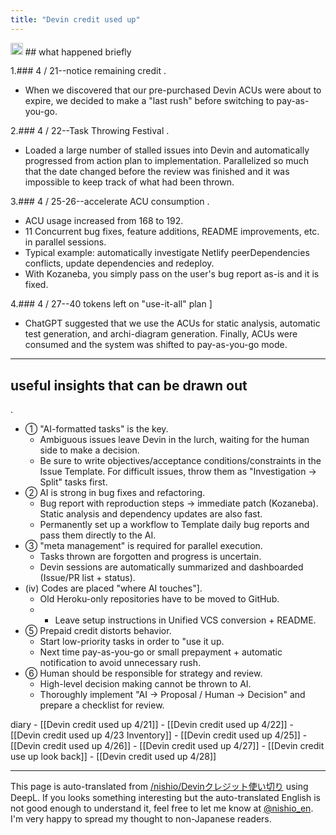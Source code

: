 ```yaml
---
title: "Devin credit used up"
---
```


<img src='https://scrapbox.io/api/pages/nishio-en/o3/icon' alt='o3.icon' height="19.5"/>
## what happened briefly

1.### 4 / 21--notice remaining credit
.
- When we discovered that our pre-purchased Devin ACUs were about to expire, we decided to make a "last rush" before switching to pay-as-you-go.

2.### 4 / 22--Task Throwing Festival
.
- Loaded a large number of stalled issues into Devin and automatically progressed from action plan to implementation. Parallelized so much that the date changed before the review was finished and it was impossible to keep track of what had been thrown.

3.### 4 / 25-26--accelerate ACU consumption
.
- ACU usage increased from 168 to 192.
- 11 Concurrent bug fixes, feature additions, README improvements, etc. in parallel sessions.
- Typical example: automatically investigate Netlify peerDependencies conflicts, update dependencies and redeploy.
- With Kozaneba, you simply pass on the user's bug report as-is and it is fixed.

4.### 4 / 27--40 tokens left on "use-it-all" plan
]
- ChatGPT suggested that we use the ACUs for static analysis, automatic test generation, and archi-diagram generation. Finally, ACUs were consumed and the system was shifted to pay-as-you-go mode.

---

## useful insights that can be drawn out
.

- ① "AI-formatted tasks" is the key.
    - Ambiguous issues leave Devin in the lurch, waiting for the human side to make a decision.
    - Be sure to write objectives/acceptance conditions/constraints in the Issue Template. For difficult issues, throw them as "Investigation -> Split" tasks first.
- ② AI is strong in bug fixes and refactoring.
    - Bug report with reproduction steps -> immediate patch (Kozaneba). Static analysis and dependency updates are also fast.
    - Permanently set up a workflow to Template daily bug reports and pass them directly to the AI.
- ③ "meta management" is required for parallel execution.
    - Tasks thrown are forgotten and progress is uncertain.
    - Devin sessions are automatically summarized and dashboarded (Issue/PR list + status).
- (iv) Codes are placed "where AI touches"].
    - Old Heroku-only repositories have to be moved to GitHub.
    - * Leave setup instructions in Unified VCS conversion + README.
- ⑤ Prepaid credit distorts behavior.
    - Start low-priority tasks in order to "use it up.
    - Next time pay-as-you-go or small prepayment + automatic notification to avoid unnecessary rush.
- ⑥ Human should be responsible for strategy and review.
    - High-level decision making cannot be thrown to AI.
    - Thoroughly implement "AI -> Proposal / Human -> Decision" and prepare a checklist for review.

diary
    - [[Devin credit used up 4/21]]
    - [[Devin credit used up 4/22]]
    - [[Devin credit used up 4/23 Inventory]]
    - [[Devin credit used up 4/25]]
    - [[Devin credit used up 4/26]]
    - [[Devin credit used up 4/27]]
    - [[Devin credit use up look back]]
    - [[Devin credit used up 4/28]]

---
This page is auto-translated from [/nishio/Devinクレジット使い切り](https://scrapbox.io/nishio/Devinクレジット使い切り) using DeepL. If you looks something interesting but the auto-translated English is not good enough to understand it, feel free to let me know at [@nishio_en](https://twitter.com/nishio_en). I'm very happy to spread my thought to non-Japanese readers.